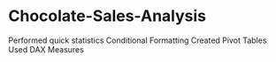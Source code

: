 # Chocolate-Sales-Analysis 
Performed quick statistics
Conditional Formatting
Created Pivot Tables
Used DAX Measures
